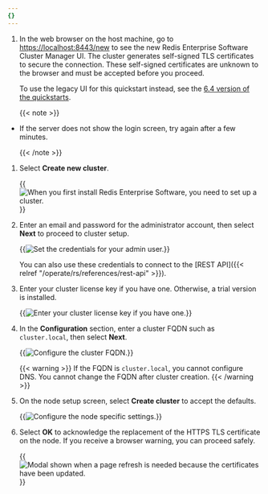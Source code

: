 ```yaml
---
{}
---
```

1. In the web browser on the host machine, go to [https://localhost:8443/new](https://localhost:8443/new) to see
the new Redis Enterprise Software Cluster Manager UI. The cluster generates self-signed TLS certificates to secure the connection.  These self-signed certificates are unknown to the browser and must be accepted before you proceed.

    To use the legacy UI for this quickstart instead, see the [6.4 version of the quickstarts](https://docs.redis.com/6.4/rs/installing-upgrading/quickstarts/).

    {{< note >}}
- If the server does not show the login screen, try again after a few minutes.

    {{< /note >}}

1. Select **Create new cluster**.

    {{<image filename="images/rs/screenshots/cluster/setup/create-cluster.png" alt="When you first install Redis Enterprise Software, you need to set up a cluster." >}}

2. Enter an email and password for the administrator account, then select **Next** to proceed to cluster setup.

    {{<image filename="images/rs/screenshots/cluster/setup/admin-credentials.png" alt="Set the credentials for your admin user." >}}

    You can also use these credentials to connect to the [REST API]({{< relref "/operate/rs/references/rest-api" >}}).

3. Enter your cluster license key if you have one. Otherwise, a trial version is installed.

    {{<image filename="images/rs/screenshots/cluster/setup/cluster-license-key.png" alt="Enter your cluster license key if you have one." >}}

4. In the **Configuration** section, enter a cluster FQDN such as `cluster.local`, then select **Next**.

    {{<image filename="images/rs/screenshots/cluster/setup/config-cluster.png" alt="Configure the cluster FQDN." >}}

    {{< warning >}}
If the FQDN is `cluster.local`, you cannot configure DNS. You cannot change the FQDN after cluster creation.
    {{< /warning >}}

1. On the node setup screen, select **Create cluster** to accept the defaults.

    {{<image filename="images/rs/screenshots/cluster/setup/node-settings.png" alt="Configure the node specific settings." >}}

6. Select **OK** to acknowledge the replacement of the HTTPS TLS certificate on the node.  If you receive a browser warning, you can proceed safely.

    {{<image filename="images/rs/screenshots/cluster/setup/https-page-refresh-modal.png" alt="Modal shown when a page refresh is needed because the certificates have been updated." >}}

